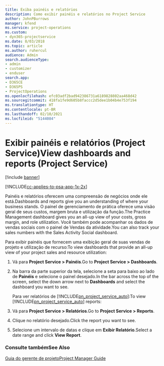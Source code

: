 ```yaml
---
title: Exiba painéis e relatórios
description: Como exibir painéis e relatórios no Project Service
author: JohnPBurrows
manager: kfend
ms.service: project-operations
ms.custom:
- dyn365-projectservice
ms.date: 8/03/2018
ms.topic: article
ms.author: ruhercul
audience: Admin
search.audienceType:
- admin
- customizer
- enduser
search.app:
- D365CE
- D365PS
- ProjectOperations
ms.openlocfilehash: efc03adf2bad942386731a6189828802aa468d42
ms.sourcegitcommit: 418fa1fe9d605b8faccc2d5dee1b04b4e753f194
ms.translationtype: HT
ms.contentlocale: pt-BR
ms.lasthandoff: 02/10/2021
ms.locfileid: "5144084"
---
```

# <a name="view-dashboards-and-reports-project-service"></a><span data-ttu-id="54d84-103">Exibir painéis e relatórios (Project Service)</span><span class="sxs-lookup"><span data-stu-id="54d84-103">View dashboards and reports (Project Service)</span></span>

[!include [banner](../includes/psa-now-project-operations.md)]

[!INCLUDE[cc-applies-to-psa-app-1x-2x](../includes/cc-applies-to-psa-app-1x-2x.md)]

<span data-ttu-id="54d84-104">Painéis e relatórios oferecem uma compreensão de negócios onde ele está.</span><span class="sxs-lookup"><span data-stu-id="54d84-104">Dashboards and reports give you an understanding of where your business stands.</span></span> <span data-ttu-id="54d84-105">O painel de gerenciamento de prática oferece uma visão geral de seus custos, margem bruta e utilização da função.</span><span class="sxs-lookup"><span data-stu-id="54d84-105">The Practice Management dashboard gives you an all-up view of your costs, gross margin, and role utilization.</span></span> <span data-ttu-id="54d84-106">Você também pode acompanhar os dados de vendas sociais com o painel de Vendas da atividade.</span><span class="sxs-lookup"><span data-stu-id="54d84-106">You can also track your sales numbers with the Sales Activity Social dashboard.</span></span>  
  
 <span data-ttu-id="54d84-107">Para exibir painéis que fornecem uma exibição geral de suas vendas de projeto e utilização de recurso:</span><span class="sxs-lookup"><span data-stu-id="54d84-107">To view dashboards that provide an all-up view of your project sales and resource utilization:</span></span>  
  
1. <span data-ttu-id="54d84-108">Vá para **Project Service > Painéis**.</span><span class="sxs-lookup"><span data-stu-id="54d84-108">Go to **Project Service > Dashboards**.</span></span>  
  
2. <span data-ttu-id="54d84-109">Na barra da parte superior da tela, selecione a seta para baixo ao lado de **Painéis** e selecione o painel desejado.</span><span class="sxs-lookup"><span data-stu-id="54d84-109">In the bar across the top of the screen, select the down arrow next to **Dashboards** and select the dashboard you want to see.</span></span>  
  
   <span data-ttu-id="54d84-110">Para ver relatórios de [!INCLUDE[pn_project_service_auto](../includes/pn-project-service-auto.md)]:</span><span class="sxs-lookup"><span data-stu-id="54d84-110">To view [!INCLUDE[pn_project_service_auto](../includes/pn-project-service-auto.md)] reports:</span></span>  
  
3. <span data-ttu-id="54d84-111">Vá para **Project Service > Relatórios**.</span><span class="sxs-lookup"><span data-stu-id="54d84-111">Go to **Project Service > Reports**.</span></span>  
  
4. <span data-ttu-id="54d84-112">Clique no relatório desejado.</span><span class="sxs-lookup"><span data-stu-id="54d84-112">Click the report you want to see.</span></span>  
  
5. <span data-ttu-id="54d84-113">Selecione um intervalo de datas e clique em **Exibir Relatório**.</span><span class="sxs-lookup"><span data-stu-id="54d84-113">Select a date range and click **View Report**.</span></span>  
  
### <a name="see-also"></a><span data-ttu-id="54d84-114">Consulte também</span><span class="sxs-lookup"><span data-stu-id="54d84-114">See Also</span></span>  
 [<span data-ttu-id="54d84-115">Guia do gerente de projeto</span><span class="sxs-lookup"><span data-stu-id="54d84-115">Project Manager Guide</span></span>](../psa/project-manager-guide.md)
